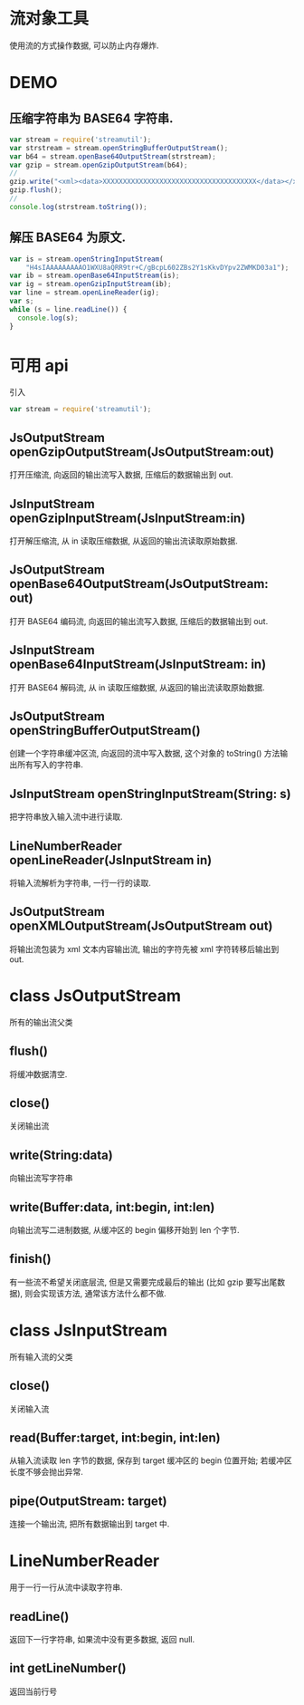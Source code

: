 # 流对象工具

使用流的方式操作数据, 可以防止内存爆炸.


# DEMO

## 压缩字符串为 BASE64 字符串.

```js
var stream = require('streamutil');
var strstream = stream.openStringBufferOutputStream();
var b64 = stream.openBase64OutputStream(strstream);
var gzip = stream.openGzipOutputStream(b64);
//
gzip.write("<xml><data>XXXXXXXXXXXXXXXXXXXXXXXXXXXXXXXXXXXXXX</data></xml>");
gzip.flush();
//
console.log(strstream.toString());
```


## 解压 BASE64 为原文.

```js
var is = stream.openStringInputStream(
    "H4sIAAAAAAAAAO1WXU8aQRR9tr+C/gBcpL602ZBs2Y1sKkvDYpv2ZWMKD03a1");
var ib = stream.openBase64InputStream(is);
var ig = stream.openGzipInputStream(ib);
var line = stream.openLineReader(ig);
var s;
while (s = line.readLine()) {
  console.log(s);
}
```


# 可用 api

引入

```js
var stream = require('streamutil');
```

## JsOutputStream openGzipOutputStream(JsOutputStream:out)

打开压缩流, 向返回的输出流写入数据, 压缩后的数据输出到 out.


## JsInputStream openGzipInputStream(JsInputStream:in)

打开解压缩流, 从 in 读取压缩数据, 从返回的输出流读取原始数据.


## JsOutputStream openBase64OutputStream(JsOutputStream: out)

打开 BASE64 编码流, 向返回的输出流写入数据, 压缩后的数据输出到 out.


## JsInputStream openBase64InputStream(JsInputStream: in)

打开 BASE64 解码流, 从 in 读取压缩数据, 从返回的输出流读取原始数据.


## JsOutputStream openStringBufferOutputStream()

创建一个字符串缓冲区流, 向返回的流中写入数据, 这个对象的 toString() 方法输出所有写入的字符串.


## JsInputStream openStringInputStream(String: s)

把字符串放入输入流中进行读取.


## LineNumberReader openLineReader(JsInputStream in)

将输入流解析为字符串, 一行一行的读取.


## JsOutputStream openXMLOutputStream(JsOutputStream out)

将输出流包装为 xml 文本内容输出流, 输出的字符先被 xml 字符转移后输出到 out.


# class JsOutputStream

所有的输出流父类


## flush()

将缓冲数据清空.


## close()

关闭输出流


## write(String:data)

向输出流写字符串


## write(Buffer:data, int:begin, int:len)

向输出流写二进制数据, 从缓冲区的 begin 偏移开始到 len 个字节.


## finish()

有一些流不希望关闭底层流, 但是又需要完成最后的输出 (比如 gzip 要写出尾数据), 
则会实现该方法, 通常该方法什么都不做.


# class JsInputStream

所有输入流的父类


## close()

关闭输入流


## read(Buffer:target, int:begin, int:len)

从输入流读取 len 字节的数据, 保存到 target 缓冲区的 begin 位置开始;
若缓冲区长度不够会抛出异常.


## pipe(OutputStream: target)

连接一个输出流, 把所有数据输出到 target 中.


# LineNumberReader

用于一行一行从流中读取字符串.


## readLine()

返回下一行字符串, 如果流中没有更多数据, 返回 null.


## int getLineNumber()

返回当前行号